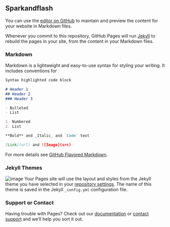 ## Sparkandflash

You can use the [editor on GitHub](https://github.com/sparkandflash/sparkandflash.github.io/edit/master/index.md) to maintain and preview the content for your website in Markdown files.

Whenever you commit to this repository, GitHub Pages will run [Jekyll](https://jekyllrb.com/) to rebuild the pages in your site, from the content in your Markdown files.

### Markdown

Markdown is a lightweight and easy-to-use syntax for styling your writing. It includes conventions for

```markdown
Syntax highlighted code block

# Header 1
## Header 2
### Header 3

- Bulleted
- List

1. Numbered
2. List

**Bold** and _Italic_ and `Code` text

[Link](url) and ![Image](src)
```

For more details see [GitHub Flavored Markdown](https://guides.github.com/features/mastering-markdown/).

### Jekyll Themes
![image](https://static.wixstatic.com/media/d256d7_559bc137a190446295de09a7e1271075~mv2.jpg/v1/fill/w_541,h_666,al_c,q_90,usm_0.66_1.00_0.01/Cyborg_Program_%20Medibang%20paint%20pro_Table.webp)
Your Pages site will use the layout and styles from the Jekyll theme you have selected in your [repository settings](https://github.com/sparkandflash/sparkandflash.github.io/settings). The name of this theme is saved in the Jekyll `_config.yml` configuration file.

### Support or Contact

Having trouble with Pages? Check out our [documentation](https://help.github.com/categories/github-pages-basics/) or [contact support](https://github.com/contact) and we’ll help you sort it out.
